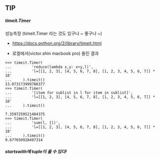 ## TIP

##### timeit.Timer
성능측정
(timeit.Timer 라는 것도 있구나 ~ 좋구나 ~)
- https://docs.python.org/2/library/timeit.html

- 로컬에서(victor.shin macbook pro) 돌린 결과
```
>>> timeit.Timer(
...         'reduce(lambda x,y: x+y,l)',
...         'l=[[1, 2, 3], [4, 5, 6, 7, 8], [1, 2, 3, 4, 5, 6, 7]] * 10'
...     ).timeit()
13.073173999786377
>>> timeit.Timer(
...         '[item for sublist in l for item in sublist]',
...         'l=[[1, 2, 3], [4, 5, 6, 7, 8], [1, 2, 3, 4, 5, 6, 7]] * 10'
...     ).timeit()

7.3597259521484375
>>> timeit.Timer(
...         'sum(l, [])',
...         'l=[[1, 2, 3], [4, 5, 6, 7, 8], [1, 2, 3, 4, 5, 6, 7]] * 10'
...     ).timeit()
9.677650928497314
```

##### startswith에 tuple이 올 수 있다! 
